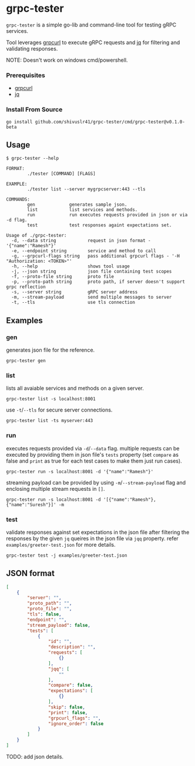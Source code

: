 # grpc-tester

`grpc-tester` is a simple go-lib and command-line tool for testing gRPC services.

Tool leverages [grpcurl](https://github.com/fullstorydev/grpcurl) to execute gRPC requests and [jq](https://github.com/stedolan/jq) for filtering and validating responses.

NOTE: Doesn't work on windows cmd/powershell.

### Prerequisites
- [grpcurl](https://github.com/fullstorydev/grpcurl#installation)
- [jq](https://stedolan.github.io/jq/download/)

### Install From Source
```shell
go install github.com/shivuslr41/grpc-tester/cmd/grpc-tester@v0.1.0-beta
```

## Usage
```
$ grpc-tester --help

FORMAT:
        ./tester [COMMAND] [FLAGS]

EXAMPLE:
        ./tester list --server mygrpcserver:443 --tls

COMMANDS:
        gen             generates sample json.
        list            list services and methods.
        run             run executes requests provided in json or via -d flag.
        test            test responses againt expectations set.

Usage of ./grpc-tester:
  -d, --data string            request in json format - '{"name":"Ramesh"}'
  -e, --endpoint string        service and method to call
  -g, --grpcurl-flags string   pass additional grpcurl flags - '-H "Authorization: <TOKEN>"'
  -h, --help                   shows tool usage
  -j, --json string            json file containing test scopes
  -f, --proto-file string      proto file
  -p, --proto-path string      proto path, if server doesn't support grpc reflection
  -s, --server string          gRPC server address
  -m, --stream-payload         send multiple messages to server
  -t, --tls                    use tls connection
```

## Examples
### gen
generates json file for the reference.
```shell
grpc-tester gen 
```

### list
lists all avaiable services and methods on a given server.
```shell
grpc-tester list -s localhost:8001
```
use `-t`/`--tls` for secure server connections.
```shell
grpc-tester list -ts myserver:443
```

### run
executes requests provided via `-d`/`--data` flag. multiple requests can be executed by providing them in json file's `tests` property (set `compare` as false and `print` as true for each test cases to make them just run cases).
```shell
grpc-tester run -s localhost:8001 -d '{"name":"Ramesh"}'
```
streaming payload can be provided by using `-m`/`--stream-payload` flag and enclosing multiple stream requests in `[]`.
```shell
grpc-tester run -s localhost:8001 -d '[{"name":"Ramesh"},{"name":"Suresh"}]' -m
```

### test
validate responses against set expectations in the json file after filtering the responses by the given `jq` queires in the json file via `jqq` property. refer `examples/greeter-test.json` for more details.
```shell
grpc-tester test -j examples/greeter-test.json
```

## JSON format
```json
[
    {
        "server": "",
        "proto_path": "",
        "proto_file": "",
        "tls": false,
        "endpoint": "",
        "stream_payload": false,
        "tests": [
            {
                "id": "",
                "description": "",
                "requests": [
                    {}
                ],
                "jqq": [
                    ""
                ],
                "compare": false,
                "expectations": [
                    {}
                ],
                "skip": false,
                "print": false,
                "grpcurl_flags": "",
                "ignore_order": false
            }
        ]
    }
]
```
TODO: add json details.
